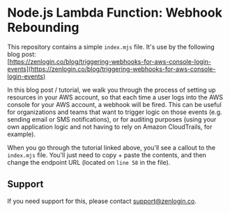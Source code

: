 # Node.js Lambda Function: Webhook Rebounding
This repository contains a simple `index.mjs` file. It's use by the following blog post:  
[https://zenlogin.co/blog/triggering-webhooks-for-aws-console-login-events](https://zenlogin.co/blog/triggering-webhooks-for-aws-console-login-events)

In this blog post / tutorial, we walk you through the process of setting up resources in your AWS account, so that each time a user logs into the AWS console for your AWS account, a webhook will be fired. This can be useful for organizations and teams that want to trigger logic on those events (e.g. sending email or SMS notifications), or for auditing purposes (using your own application logic and not having to rely on Amazon CloudTrails, for example).

When you go through the tutorial linked above, you'll see a callout to the `index.mjs` file. You'll just need to copy + paste the contents, and then change the endpoint URL (located on `line 58` in the file).

## Support
If you need support for this, please contact [support@zenlogin.co](mailto:support@zenlogin.co).
